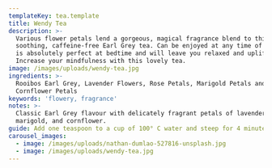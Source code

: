 ```yaml
---
templateKey: tea.template
title: Wendy Tea
description: >-
  Various flower petals lend a gorgeous, magical fragrance blend to this
  soothing, caffeine-free Earl Grey tea. Can be enjoyed at any time of day but
  is absolutely perfect at bedtime and will leave you relaxed and uplifted.
  Increase your mindfulness with this lovely tea.
image: /images/uploads/wendy-tea.jpg
ingredients: >-
  Rooibos Earl Grey, Lavender Flowers, Rose Petals, Marigold Petals and
  Cornflower Petals
keywords: 'flowery, fragrance'
notes: >-
  Classic Earl Grey flavour with delicately fragrant petals of lavender, rose,
  marigold, and cornflower.
guide: Add one teaspoon to a cup of 100° C water and steep for 4 minutes.
carousel_images:
  - image: /images/uploads/nathan-dumlao-527816-unsplash.jpg
  - image: /images/uploads/wendy-tea.jpg
---
```


